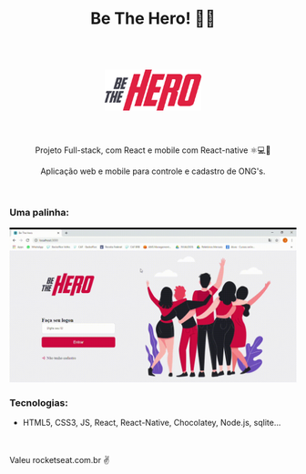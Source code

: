 # <p align="center">Be The Hero! 👨‍💻 </p>
<h1 align="center">
<br>
  <img src="/Aulas/frontend/src/assets/logo.svg" alt="BeTheHero" width="170">
<br>
<br>
</h1>
<p align="center">Projeto Full-stack, com React e mobile com React-native ⚛💻📲</p>

<p align="center"> Aplicação web e mobile para controle e cadastro de ONG's.</p>
<br>

### Uma palinha:
<p align="center">
  <img src="/BeTheHero.gif" width="1000px"/>
</p>

### Tecnologias:
- HTML5, CSS3, JS, React, React-Native, Chocolatey, Node.js, sqlite... 
<br>
<br>
Valeu rocketseat.com.br ✌ 
